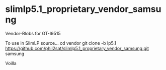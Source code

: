 # slimlp5.1_proprietary_vendor_samsung
Vendor-Blobs for GT-I9515

To use in SlimLP source...
cd vendor
git clone -b lp5.1 https://github.com/phil2sat/slimlp5.1_proprietary_vendor_samsung.git samsung

Voilla
